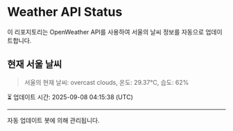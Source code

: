 
# Weather API Status

이 리포지토리는 OpenWeather API를 사용하여 서울의 날씨 정보를 자동으로 업데이트합니다.

## 현재 서울 날씨
> 서울의 현재 날씨: overcast clouds, 온도: 29.37°C, 습도: 62%

⏳ 업데이트 시간: 2025-09-08 04:15:38 (UTC)

---
자동 업데이트 봇에 의해 관리됩니다.
